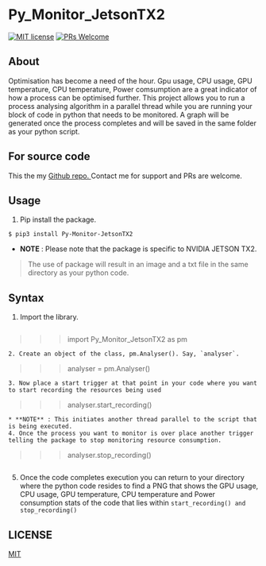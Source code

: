 # Py_Monitor_JetsonTX2

[![MIT license](https://img.shields.io/badge/License-MIT-blue.svg)](https://github.com/ItsSiddharth/context_search/blob/master/LICENSE)   [![PRs Welcome](https://img.shields.io/badge/PRs-welcome-brightgreen.svg?style=flat-square)](http://makeapullrequest.com) 

## About
Optimisation has become a need of the hour. Gpu usage, CPU usage, GPU temperature, CPU temperature, Power comsumption are a great indicator of how a process can be optimised further. This project allows you to run a process analysing algorithm in a parallel thread while you are running your block of code in python that needs to be monitored. A graph will be generated once the process completes and will be saved in the same folder as your python script.

## For source code 
This the my <a href="https://github.com/ItsSiddharth/Py_Monitor_JetsonTX2">Github repo. </a>
Contact me for support and PRs are welcome.

## Usage 
1. Pip install the package.
```
$ pip3 install Py-Monitor-JetsonTX2
```
* **NOTE** : Please note that the package is specific to NVIDIA JETSON TX2.

> The use of package will result in an image and a txt file in the same directory as your python code.

## Syntax 
1. Import the library.
```shell
```
>>> import Py_Monitor_JetsonTX2 as pm
```
2. Create an object of the class, pm.Analyser(). Say, `analyser`.
```
>>> analyser = pm.Analyser()
```
3. Now place a start trigger at that point in your code where you want to start recording the resources being used
```
>>> analyser.start_recording()
```
* **NOTE** : This initiates another thread parallel to the script that is being executed.
4. Once the process you want to monitor is over place another trigger telling the package to stop monitoring resource consumption.
```
>>> analyser.stop_recording()
```
```
5. Once the code completes execution you can return to your directory where the python code resides to find a PNG that shows the GPU usage, CPU usage, GPU temperature, CPU temperature and Power consumption stats of the code that lies within ```start_recording() and stop_recording()```

## LICENSE
<a href="https://github.com/ItsSiddharth/Py_Monitor_JetsonTX2/blob/master/LICENSE">MIT</a>
